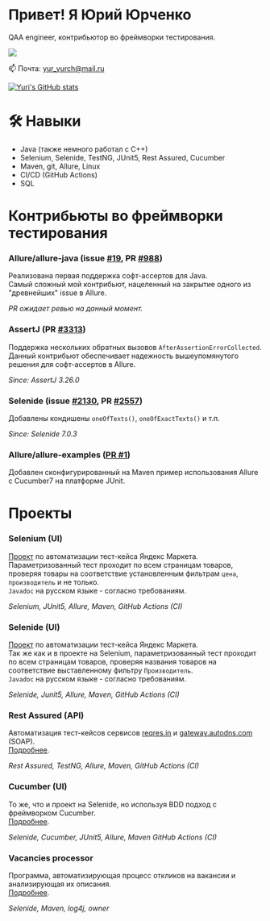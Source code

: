 # Привет! Я Юрий Юрченко
QAA engineer, контрибьютор во фреймворки тестирования.

<p>
   <a href="https://t.me/Achitheus">
       <img src="https://img.shields.io/badge/Telegram-2CA5E0?style=for-the-badge&logo=telegram&logoColor=white"/>
   </a>
</p>
<p>
   📫 Почта: <a href='mailto:yur_yurch@mail.ru'>yur_yurch@mail.ru</a>
</p>


[![Yuri's GitHub stats](https://github-readme-stats.vercel.app/api?username=Achitheus&show_icons=true&include_all_commits=true&count_private=true)](https://github.com/anuraghazra/github-readme-stats)


# 🛠 Навыки
*   Java (также немного работал с C++)
*   Selenium, Selenide, TestNG, JUnit5, Rest Assured, Cucumber
*   Maven, git, Allure, Linux
*   CI/CD (GitHub Actions)
*   SQL
# Контрибьюты во фреймворки тестирования

### Allure/allure-java (issue [#19](https://github.com/allure-framework/allure-java/issues/19), PR [#988](https://github.com/allure-framework/allure-java/pull/988))
Реализована первая поддержка софт-ассертов для Java.  
Самый сложный мой контрибьют, нацеленный на закрытие одного из "древнейших" issue в Allure.

*PR ожидает ревью на данный момент.*
### AssertJ (PR [#3313](https://github.com/assertj/assertj/pull/3313))
Поддержка нескольких обратных вызовов `AfterAssertionErrorCollected`.   
Данный контрибьют обеспечивает надежность вышеупомянутого решения для софт-ассертов в Allure.

*Since: AssertJ 3.26.0*
### Selenide (issue [#2130](https://github.com/selenide/selenide/issues/2130), PR [#2557](https://github.com/selenide/selenide/pull/2557))
Добавлены кондишены `oneOfTexts()`, `oneOfExactTexts()` и т.п.

*Since: Selenide 7.0.3*
### Allure/allure-examples ([PR #1](https://github.com/allure-examples/allure-cucumber7-junit-platform-maven/pull/1))
Добавлен сконфигурированный на Maven пример использования Allure с Cucumber7 на платформе JUnit.
# Проекты
### Selenium (UI)
[Проект](https://github.com/Achitheus/SeleniumTestCaseYandexMarket) по автоматизации тест-кейса Яндекс Маркета.  
Параметризованный тест проходит по всем страницам товаров, проверяя товары на соответствие установленным фильтрам `цена`, `производитель` и не только.  
`Javadoc` на русском языке - согласно требованиям.

*Selenium, JUnit5, Allure, Maven, GitHub Actions (CI)*
### Selenide (UI)
[Проект](https://github.com/Achitheus/SelenideTestCase) по автоматизации тест-кейса Яндекс Маркета.  
Так же как и в проекте на Selenium, параметризованный тест проходит по всем страницам товаров, проверяя названия товаров на соответствие выставленному фильтру `Производитель`.  
`Javadoc` на русском языке - согласно требованиям.

*Selenide, Junit5, Allure, Maven, GitHub Actions (CI)*
### Rest Assured (API)
Автоматизация тест-кейсов сервисов [reqres.in](reqres.in) и [gateway.autodns.com](gateway.autodns.com) (SOAP).  
[Подробнее](https://github.com/Achitheus/automationAPI).

*Rest Assured, TestNG, Allure, Maven, GitHub Actions (CI)*
### Cucumber (UI)
То же, что и проект на Selenide, но используя BDD подход с фреймворком Cucumber.  
[Подробнее](https://github.com/Achitheus/automationCucumber).

*Selenide, Cucumber, JUnit5, Allure, Maven GitHub Actions (CI)*
### Vacancies processor
Программа, автоматизирующая процесс откликов на вакансии и анализирующая их описания.  
[Подробнее](https://github.com/Achitheus/vacancy-processor--demo-?tab=readme-ov-file).

*Selenide, Maven, log4j, owner*

